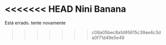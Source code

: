 <<<<<<< HEAD
Nini Banana
=======
Está errado. tente novamente
>>>>>>> c08a05bec8a1d95615c39ae4c3da0f71d49e5e49
